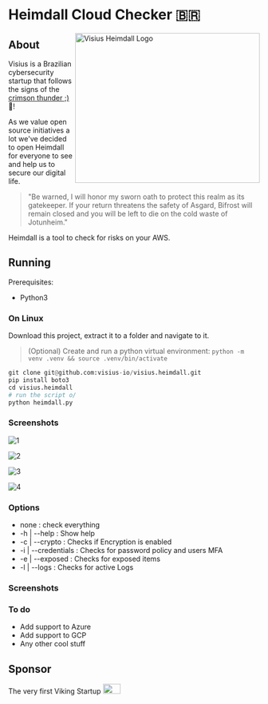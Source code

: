 # Heimdall Cloud Checker :brazil:

<img align="right" height="300" width="370" src="https://user-images.githubusercontent.com/6532445/124816083-7642fc80-df3e-11eb-8b43-e59216187730.png" alt="Visius Heimdall Logo">

## About
Visius is a Brazilian cybersecurity startup that follows the signs of the [crimson thunder ;)](https://www.youtube.com/watch?v=SMkMp0oAL7E) :guitar:!

As we value open source initiatives a lot we've decided to open Heimdall for everyone to see and help us to secure our digital life.
> "Be warned, I will honor my sworn oath to protect this realm as its gatekeeper. If your return threatens the safety of Asgard, Bifrost will remain closed and you will be left to die on the cold waste of Jotunheim."


Heimdall is a tool to check for risks on your AWS.

## Running

Prerequisites:

- Python3

### On Linux

Download this project, extract it to a folder and navigate to it.

> (Optional) Create and run a python virtual environment: `python -m venv .venv && source .venv/bin/activate`

```python
git clone git@github.com:visius-io/visius.heimdall.git
pip install boto3
cd visius.heimdall
# run the script o/
python heimdall.py
```

### Screenshots
![1](https://user-images.githubusercontent.com/67867099/125287076-e2cd4b00-e2f2-11eb-890f-889c0f294b59.jpeg)

![2](https://user-images.githubusercontent.com/67867099/125287099-e82a9580-e2f2-11eb-9234-5435941f2ed9.jpeg)

![3](https://user-images.githubusercontent.com/67867099/125287120-ec56b300-e2f2-11eb-8d46-3b9d13692abf.jpeg)

![4](https://user-images.githubusercontent.com/67867099/125287129-ef51a380-e2f2-11eb-8c3c-206246e34e3d.jpeg)


### Options

- none : check everything
- -h | --help : Show help
- -c | --crypto : Checks if Encryption is enabled
- -i | --credentials : Checks for password policy and users MFA
- -e | --exposed : Checks for exposed items
- -l | --logs : Checks for active Logs

### Screenshots

### To do
- Add support to Azure
- Add support to GCP
- Any other cool stuff

## Sponsor

The very first Viking Startup <img src='https://user-images.githubusercontent.com/6532445/124814004-de441380-df3b-11eb-918b-5541936155be.png'  width="35" height="20">
